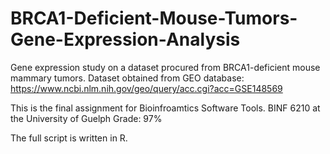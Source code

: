 # BRCA1-Deficient-Mouse-Tumors-Gene-Expression-Analysis

Gene expression study on a dataset procured from BRCA1-deficient mouse mammary tumors.
Dataset obtained from GEO database: https://www.ncbi.nlm.nih.gov/geo/query/acc.cgi?acc=GSE148569

This is the final assignment for Bioinfroamtics Software Tools.
BINF 6210 at the University of Guelph
Grade: 97%

The full script is written in R.
